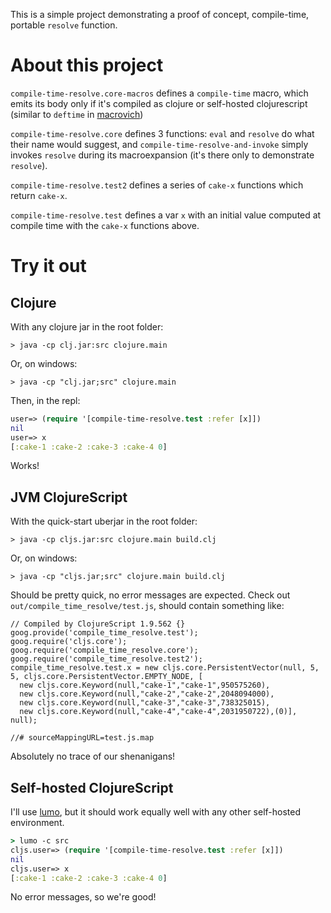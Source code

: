 This is a simple project demonstrating a proof of concept, compile-time, portable `resolve` function.

# About this project

`compile-time-resolve.core-macros` defines a `compile-time` macro, which emits its body only if it's compiled as clojure or self-hosted clojurescript (similar to `deftime` in [macrovich](https://github.com/cgrand/macrovich))

`compile-time-resolve.core` defines 3 functions: `eval` and `resolve` do what their name would suggest, and `compile-time-resolve-and-invoke` simply invokes `resolve` during its macroexpansion (it's there only to demonstrate `resolve`).

`compile-time-resolve.test2` defines a series of `cake-x` functions which return `cake-x`.

`compile-time-resolve.test` defines a var `x` with an initial value computed at compile time with the `cake-x` functions above.

# Try it out

## Clojure

With any clojure jar in the root folder:

```
> java -cp clj.jar:src clojure.main
```

Or, on windows:

```
> java -cp "clj.jar;src" clojure.main
```

Then, in the repl:

```clojure
user=> (require '[compile-time-resolve.test :refer [x]])
nil
user=> x
[:cake-1 :cake-2 :cake-3 :cake-4 0]
```

Works!

## JVM ClojureScript

With the quick-start uberjar in the root folder:

```
> java -cp cljs.jar:src clojure.main build.clj
```

Or, on windows:

```
> java -cp "cljs.jar;src" clojure.main build.clj
```

Should be pretty quick, no error messages are expected. Check out `out/compile_time_resolve/test.js`, should contain something like:

```
// Compiled by ClojureScript 1.9.562 {}
goog.provide('compile_time_resolve.test');
goog.require('cljs.core');
goog.require('compile_time_resolve.core');
goog.require('compile_time_resolve.test2');
compile_time_resolve.test.x = new cljs.core.PersistentVector(null, 5, 5, cljs.core.PersistentVector.EMPTY_NODE, [
  new cljs.core.Keyword(null,"cake-1","cake-1",950575260),
  new cljs.core.Keyword(null,"cake-2","cake-2",2048094000),
  new cljs.core.Keyword(null,"cake-3","cake-3",738325015),
  new cljs.core.Keyword(null,"cake-4","cake-4",2031950722),(0)], null);

//# sourceMappingURL=test.js.map
```

Absolutely no trace of our shenanigans!

## Self-hosted ClojureScript

I'll use [lumo](https://github.com/anmonteiro/lumo), but it should work equally well with any other self-hosted environment.

```clojure
> lumo -c src
cljs.user=> (require '[compile-time-resolve.test :refer [x]])
nil
cljs.user=> x
[:cake-1 :cake-2 :cake-3 :cake-4 0]
```

No error messages, so we're good!

